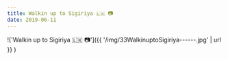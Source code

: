 ```yaml
---
title: Walkin up to Sigiriya 🇱🇰 📷
date: 2019-06-11
---
```


!['Walkin up to Sigiriya 🇱🇰 📷']({{ '/img/33WalkinuptoSigiriya------.jpg' | url }} )
<br>
